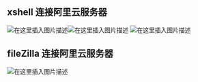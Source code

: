 ## xshell 连接阿里云服务器
![在这里插入图片描述](https://img-blog.csdnimg.cn/20200724103223300.png?x-oss-process=image/watermark,type_ZmFuZ3poZW5naGVpdGk,shadow_10,text_aHR0cHM6Ly9ibG9nLmNzZG4ubmV0L3FxXzE5MDE4Mjc3,size_16,color_FFFFFF,t_70)![在这里插入图片描述](https://img-blog.csdnimg.cn/2020072410340459.png?x-oss-process=image/watermark,type_ZmFuZ3poZW5naGVpdGk,shadow_10,text_aHR0cHM6Ly9ibG9nLmNzZG4ubmV0L3FxXzE5MDE4Mjc3,size_16,color_FFFFFF,t_70)
![在这里插入图片描述](https://img-blog.csdnimg.cn/20200724103449678.png?x-oss-process=image/watermark,type_ZmFuZ3poZW5naGVpdGk,shadow_10,text_aHR0cHM6Ly9ibG9nLmNzZG4ubmV0L3FxXzE5MDE4Mjc3,size_16,color_FFFFFF,t_70)


## fileZilla 连接阿里云服务器
![在这里插入图片描述](https://img-blog.csdnimg.cn/2020072410444035.png?x-oss-process=image/watermark,type_ZmFuZ3poZW5naGVpdGk,shadow_10,text_aHR0cHM6Ly9ibG9nLmNzZG4ubmV0L3FxXzE5MDE4Mjc3,size_16,color_FFFFFF,t_70)
